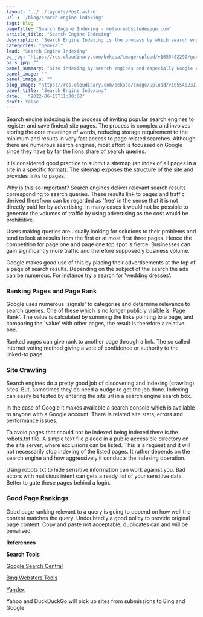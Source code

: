 ```yaml
---
layout: '../../layouts/Post.astro'
url : '/blog/search-engine-indexing'
tags: blog
pageTitle: "Search Engine Indexing - meteorwebsitedesign.com"
article_title: "Search Engine Indexing"
description: "Search Engine Indexing is the process by which search engines organise information before a search to enable super-fast responses to queries."
categories: "general"
lead: "Search Engine Indexing"
pa_jpg: "https://res.cloudinary.com/bekasa/image/upload/v1655402292/google_search_igty4i.webp"
pa_s_jpg: ""
panel_summary: "Site indexing by search engines and especially Google can generate invaluable visitor traffic and consequent monetary value"
panel_image: ""
panel_image_s: ""
blog_image: "https://res.cloudinary.com/bekasa/image/upload/v1655402311/google_search_s_sjqcie.webp"
panel_title: "Search Engine Indexing"
date:   "2022-06-15T11:00:00" 
draft: false
---
```


Search engine indexing is the process of inviting popular search engines to register and save (index) site pages. The process is complex and involves storing the core meanings of words, reducing storage requirement to the minimum and results in very fast access to page related searches. Although there are numerous search engines, most effort is focussed on Google since they have by far the lions share of search queries.

It is considered good practice to submit a sitemap (an index of all pages in a site in a specific format). The sitemap exposes the structure of the site and provides links to pages.

Why is this so important? Search engines deliver relevant search results corresponding to search queries. These results link to pages and traffic derived therefrom can be regarded as 'free' in the sense that it is not directly paid for by advertising. In many cases it would not be possible to generate the volumes of traffic by using advertising as the cost would be prohibitive.

 Users making queries are usually looking for solutions to their problems and tend to look at results from the first or at most first three pages. Hence the competition for page one and page one top spot is fierce. Businesses can gain significantly more traffic and therefore supposedly business volume. 

 Google makes good use of this by placing their advertisements at the top of a page of search results. Depending on the subject of the search the ads can be numerous. For instance try a search for 'wedding dresses'.


### Ranking Pages and Page Rank

Google uses numerous 'signals' to categorise and determine relevance to search queries. One of these which is no longer publicly visible is 'Page Rank'. The value is calculated by summing the links pointing to a page, and comparing the 'value' with other pages, the result is therefore a relative one.

Ranked pages can give rank to another page through a link. The so called internet voting method giving a vote of confidence or authority to the linked-to page.

### Site Crawling

Search engines do a pretty good job of discovering and indexing (crawling) sites. But, sometimes they do need a nudge to get the job done. Indexing can easily be tested by entering the site url in a search engine search box.

In the case of Google it makes available a search console which is available to anyone with a Google account. There is related site stats, errors and performance issues.

To avoid pages that should not be indexed being indexed there is the robots.txt file. A simple text file placed in a public accessible directory on the site server, where exclusions can be listed. This is a request and it will not necessarily stop indexing of the listed pages. It rather depends on the search engine and how aggressively it conducts the indexing operation.

Using robots.txt to hide sensitive information can work against you. Bad actors with malicious intent can geta a ready list of your sensitive data. Better to gate these pages behind a login.

### Good Page Rankings

Good page ranking relevant to a query is going to depend on how well the content matches the query. Undoubtedly a good policy to provide original page content. Copy and paste not acceptable, duplicates can and will be penalised.


**References**

**Search Tools**

<a href="https://developers.google.com/search" target="_blank"> Google Search Central</a>

<a href="https://www.bing.com/webmasters/about" target="_blank">Bing Websters Tools</a>

<a href="https://webmaster.yandex.com/welcome/" target="_blank">Yandex</a>

Yahoo and DuckDuckGo will pick up sites from submissions to Bing and Google